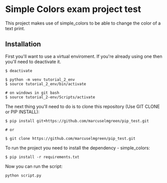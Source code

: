 # Simple Colors exam project test
This project makes use of simple_colors to be able to change the color of a text print.

## Installation
First you'll want to use a virtual enviroment.
If you're already using one then you'll need to deactivate it.
```
$ deactivate
```
```
$ python -m venv tutorial_2_env
$ source tutorial_2_env/bin/activate

# on windows in git bash
$ source tutorial_2-env/Scripts/activate
```

The next thing you'll need to do is to clone this repository (Use GIT CLONE or PIP INSTALL):
```
$ pip install git+https://github.com/marcuselmgreen/pip_test.git

# or

$ git clone https://github.com/marcuselmgreen/pip_test.git
```

To run the project you need to install the dependency - simple_colors:
```
$ pip install -r requirements.txt
```

Now you can run the script:
```
python script.py
```
